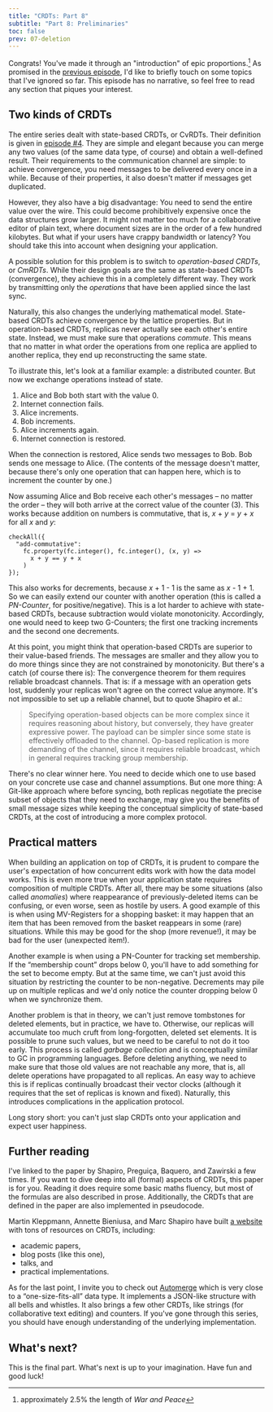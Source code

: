 ```yaml
---
title: "CRDTs: Part 8"
subtitle: "Part 8: Preliminaries"
toc: false
prev: 07-deletion
---
```


Congrats!
You've made it through an "introduction" of epic proportions.[^footnote-words]
As promised in the [previous episode](../07-deletion), I'd like to briefly touch on some topics that I've ignored so far.
This episode has no narrative, so feel free to read any section that piques your interest.

## Two kinds of CRDTs

The entire series dealt with state-based CRDTs, or CvRDTs.
Their definition is given in [episode #4](../04-combinators).
They are simple and elegant because you can merge any two values (of the same data type, of course) and obtain a well-defined result.
Their requirements to the communication channel are simple:
to achieve convergence, you need messages to be delivered every once in a while.
Because of their properties, it also doesn't matter if messages get duplicated.

However, they also have a big disadvantage:
You need to send the entire value over the wire.
This could become prohibitively expensive once the data structures grow larger.
It might not matter too much for a collaborative editor of plain text, where document sizes are in the order of a few hundred kilobytes.
But what if your users have crappy bandwidth or latency?
You should take this into account when designing your application.

A possible solution for this problem is to switch to _operation-based CRDTs_, or _CmRDTs_.
While their design goals are the same as state-based CRDTs (convergence), they achieve this in a completely different way.
They work by transmitting only the _operations_ that have been applied since the last sync.

Naturally, this also changes the underlying mathematical model.
State-based CRDTs achieve convergence by the lattice properties.
But in operation-based CRDTs, replicas never actually see each other's entire state.
Instead, we must make sure that operations _commute_.
This means that no matter in what order the operations from one replica are applied to another replica, they end up reconstructing the same state.

To illustrate this, let's look at a familiar example: a distributed counter.
But now we exchange operations instead of state.

1. Alice and Bob both start with the value 0.
2. Internet connection fails.
3. Alice increments.
4. Bob increments.
5. Alice increments again.
6. Internet connection is restored.

When the connection is restored, Alice sends two messages to Bob.
Bob sends one message to Alice.
(The contents of the message doesn't matter, because there's only one operation that can happen here, which is to increment the counter by one.)

Now assuming Alice and Bob receive each other's messages – no matter the order – they will both arrive at the correct value of the counter (3).
This works because addition on numbers is commutative, that is, _x_ + _y_ = _y_ + _x_ for all _x_ and _y_:

```
checkAll({
  "add-commutative":
    fc.property(fc.integer(), fc.integer(), (x, y) =>
      x + y == y + x
    )
});
```

This also works for decrements, because _x_ + 1 - 1 is the same as _x_ - 1 + 1.
So we can easily extend our counter with another operation (this is called a _PN-Counter_, for positive/negative).
This is a lot harder to achieve with state-based CRDTs, because subtraction would violate monotonicity.
Accordingly, one would need to keep two G-Counters; the first one tracking increments and the second one decrements.

At this point, you might think that operation-based CRDTs are superior to their value-based friends.
The messages are smaller and they allow you to do more things since they are not constrained by monotonicity.
But there's a catch (of course there is):
The convergence theorem for them requires reliable broadcast channels.
That is: if a message with an operation gets lost, suddenly your replicas won't agree on the correct value anymore.
It's not impossible to set up a reliable channel, but to quote Shapiro et al.:

> Specifying operation-based objects can be more complex since it requires reasoning about history, but conversely, they have greater expressive power.
> The payload can be simpler since some state is effectively offloaded to the channel.
> Op-based replication is more demanding of the channel, since it requires reliable broadcast, which in general requires tracking group membership.

There's no clear winner here.
You need to decide which one to use based on your concrete use case and channel assumptions.
But one more thing:
A Git-like approach where before syncing, both replicas negotiate the precise subset of objects that they need to exchange, may give you the benefits of small message sizes while keeping the conceptual simplicity of state-based CRDTs, at the cost of introducing a more complex protocol.

## Practical matters

When building an application on top of CRDTs, it is prudent to compare the user's expectation of how concurrent edits work with how the data model works.
This is even more true when your application state requires composition of multiple CRDTs.
After all, there may be some situations (also called _anomalies_) where reappearance of previously-deleted items can be confusing, or even worse, seen as hostile by users.
A good example of this is when using MV-Registers for a shopping basket:
it may happen that an item that has been removed from the basket reappears in some (rare) situations.
While this may be good for the shop (more revenue!), it may be bad for the user (unexpected item!).

Another example is when using a PN-Counter for tracking set membership.
If the “membership count” drops below 0, you'll have to add something for the set to become empty.
But at the same time, we can't just avoid this situation by restricting the counter to be non-negative.
Decrements may pile up on multiple replicas and we'd only notice the counter dropping below 0 when we synchronize them.

Another problem is that in theory, we can't just remove tombstones for deleted elements, but in practice, we have to.
Otherwise, our replicas will accumulate too much cruft from long-forgotten, deleted set elements.
It is possible to prune such values, but we need to be careful to not do it too early.
This process is called _garbage collection_ and is conceptually similar to GC in programming languages.
Before deleting anything, we need to make sure that those old values are not reachable any more, that is, all delete operations have propagated to all replicas.
An easy way to achieve this is if replicas continually broadcast their vector clocks (although it requires that the set of replicas is known and fixed).
Naturally, this introduces complications in the application protocol.

Long story short: you can't just slap CRDTs onto your application and expect user happiness.

## Further reading

I've linked to the paper by Shapiro, Preguiça, Baquero, and Zawirski a few times.
If you want to dive deep into all (formal) aspects of CRDTs, this paper is for you.
Reading it does require some basic maths fluency, but most of the formulas are also described in prose.
Additionally, the CRDTs that are defined in the paper are also implemented in pseudocode.

Martin Kleppmann, Annette Bieniusa, and Marc Shapiro have built [a website](https://crdt.tech/) with tons of resources on CRDTs, including:

* academic papers,
* blog posts (like this one),
* talks, and
* practical implementations.

As for the last point, I invite you to check out [Automerge](https://github.com/automerge/automerge) which is very close to a “one-size-fits-all” data type.
It implements a JSON-like structure with all bells and whistles.
It also brings a few other CRDTs, like strings (for collaborative text editing) and counters.
If you've gone through this series, you should have enough understanding of the underlying implementation.

## What's next?

This is the final part.
What's next is up to your imagination.
Have fun and good luck!

[^footnote-words]: approximately 2.5% the length of _War and Peace_
